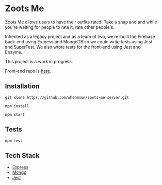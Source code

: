 # Zoots Me

Zoots Me allows users to have their outfits rated! Take a snap and and while you're waiting for people to rate it, rate other people's.

Inherited as a legacy project and as a team of two, we re-built the Firebase back-end using Express and MongoDB so we could write tests using Jest and SuperTest. We also wrote tests for the front-end using Jest and Enzyme.

This project is a work in progress.

Front-end repo is [here](https://github.com/whenmoon/zootsme).


## Installation

```
git clone https://github.com/whenmoon/zoots-me-server.git

npm install

npm start
```

## Tests

```npm test```

## Tech Stack

* [Express](https://expressjs.com/)
* [Mongo](https://www.mongodb.com/)
* [Jest](https://jestjs.io/)
